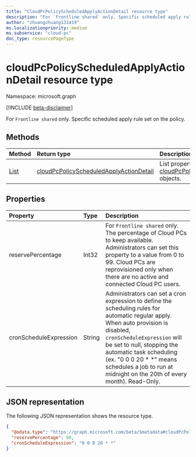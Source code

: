 ```yaml
---
title: "CloudPcPolicyScheduledApplyActionDetail resource type"
description: "For `Frontline shared` only. Specific scheduled apply rule set on the policy."
author: "zhuangzhuang131419"
ms.localizationpriority: medium
ms.subservice: "cloud-pc"
doc_type: resourcePageType
---
```


# cloudPcPolicyScheduledApplyActionDetail resource type

Namespace: microsoft.graph

[!INCLUDE [beta-disclaimer](../../includes/beta-disclaimer.md)]

For `Frontline shared` only. Specific scheduled apply rule set on the policy.

## Methods

|Method|Return type|Description|
|:---|:---|:---|
|[List](../api/cloudpcprovisioningpolicyschedule-get.md)|[cloudPcPolicyScheduledApplyActionDetail](../resources/cloudPcPolicyScheduledApplyActionDetail.md)|List properties and relationships of the [cloudPcPolicyScheduledApplyActionDetail](../resources/cloudPcPolicyScheduledApplyActionDetail.md) objects.|

## Properties

|Property|Type|Description|
|:---|:---|:---|
|reservePercentage|Int32|For `Frontline shared` only. The percentage of Cloud PCs to keep available. Administrators can set this property to a value from 0 to 99. Cloud PCs are reprovisioned only when there are no active and connected Cloud PC users.|
|cronScheduleExpression|String|Administrators can set a cron expression to define the scheduling rules for automatic regular apply. When auto provision is disabled, `cronScheduleExpression` will be set to null, stopping the automatic task scheduling (ex. "0 0 0 20 * *" means schedules a job to run at midnight on the 20th of every month). Read-Only.|

## JSON representation

The following JSON representation shows the resource type.
<!-- {
  "blockType": "resource",
  "keyProperty": "id",
  "@odata.type": "microsoft.graph.cloudPcPolicyScheduledApplyActionDetail",
  "baseType": "microsoft.graph.entity",
  "openType": false
}
-->

``` json
{
  "@odata.type": "https://graph.microsoft.com/beta/$metadata#cloudPcPolicyScheduledApplyActionDetail",
  "reservePercentage": 50,
  "cronScheduleExpression": "0 0 0 20 * *"
}
```
